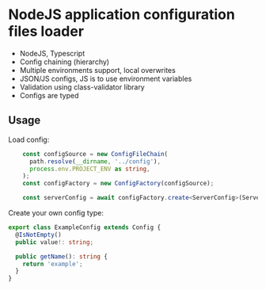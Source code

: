 # NodeJS application configuration files loader

* NodeJS, Typescript
* Config chaining (hierarchy)
* Multiple environments support, local overwrites
* JSON/JS configs, JS is to use environment variables
* Validation using class-validator library
* Configs are typed


## Usage
Load config:
```typescript
    const configSource = new ConfigFileChain(
      path.resolve(__dirname, '../config'),
      process.env.PROJECT_ENV as string,
    );
    const configFactory = new ConfigFactory(configSource);

    const serverConfig = await configFactory.create<ServerConfig>(ServerConfig);

```

Create your own config type:
```typescript
export class ExampleConfig extends Config {
  @IsNotEmpty()
  public value!: string;

  public getName(): string {
    return 'example';
  }
}
```
